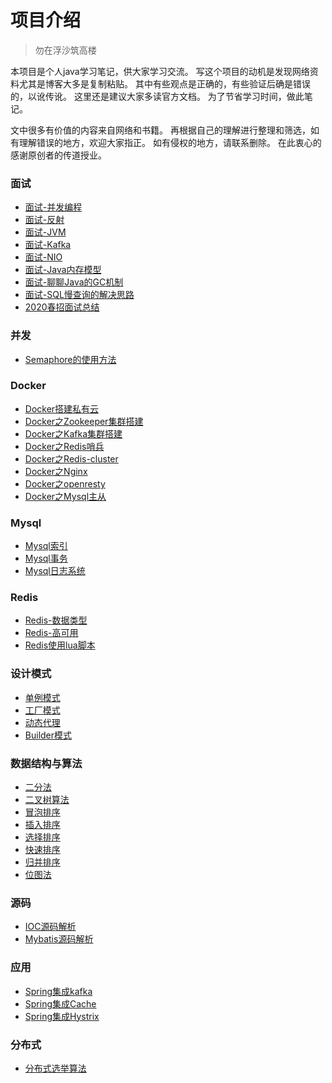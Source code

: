 # 项目介绍

> 勿在浮沙筑高楼

本项目是个人java学习笔记，供大家学习交流。
写这个项目的动机是发现网络资料尤其是博客大多是复制粘贴。
其中有些观点是正确的，有些验证后确是错误的，以讹传讹。
这里还是建议大家多读官方文档。
为了节省学习时间，做此笔记。

文中很多有价值的内容来自网络和书籍。
再根据自己的理解进行整理和筛选，如有理解错误的地方，欢迎大家指正。
如有侵权的地方，请联系删除。
在此衷心的感谢原创者的传道授业。

### 面试

* [面试-并发编程](draft/面试-并发编程.md)
* [面试-反射](draft/反射.md)
* [面试-JVM](draft/深入理解java虚拟机.md)
* [面试-Kafka](draft/Kafka.md)
* [面试-NIO](draft/NIO的理解.md)
* [面试-Java内存模型](draft/Java内存模型.md)
* [面试-聊聊Java的GC机制](draft/聊聊Java的GC机制.md)
* [面试-SQL慢查询的解决思路](draft/SQL慢查询的解决思路.md)
* [2020春招面试总结](draft/2020春季Java面试总结.md)



### 并发

- [Semaphore的使用方法](draft/Semaphore的使用方法.md)



### Docker

* [Docker搭建私有云](draft/Docker搭建私有云.md)
* [Docker之Zookeeper集群搭建](draft/Docker之Zookeeper集群搭建.md)
* [Docker之Kafka集群搭建](draft/Docker之Kafka集群搭建.md)
* [Docker之Redis哨兵](draft/Docker之Redis哨兵.md)
* [Docker之Redis-cluster](draft/Docker之Redis-cluster.md)
* [Docker之Nginx](draft/Docker之Nginx.md)
* [Docker之openresty](draft/Docker之openresty.md)
* [Docker之Mysql主从](draft/Docker之Mysql主从.md)

### Mysql

* [Mysql索引](draft/mysql索引.md)
* [Mysql事务](draft/mysql事务.md)
* [Mysql日志系统](draft/Mysql日志系统.md)

### Redis

* [Redis-数据类型](draft/Redis-数据类型.md)
* [Redis-高可用](draft/Redis高可用.md)
* [Redis使用lua脚本](draft/Redis使用lua脚本.md)

### 设计模式

* [单例模式](draft/设计模式-单例.md)
* [工厂模式](draft/工厂模式.md)
* [动态代理](draft/动态代理.md)
* [Builder模式](draft/Builder.md)

### 数据结构与算法

* [二分法](draft/二分法.md)
* [二叉树算法](draft/二叉树算法.md)
* [冒泡排序](draft/冒泡排序.md)
* [插入排序](draft/插入排序.md)
* [选择排序](draft/选择排序.md)
* [快速排序](draft/快速排序.md)
* [归并排序](draft/归并排序.md)
* [位图法](draft/位图法.md)

### 源码

* [IOC源码解析](draft/IOC源码解析.md)
* [Mybatis源码解析](draft/Mybatis源码解析.md)



### 应用

- [Spring集成kafka](draft/Springboot集成kafka)
- [Spring集成Cache](draft/Springboot集成Cache)
- [Spring集成Hystrix](draft/Springboot集成Hystrix)

### 分布式

- [分布式选举算法](draft/分布式选举算法.md)










